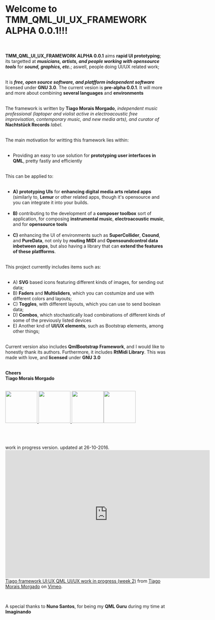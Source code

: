 # Welcome to **TMM_QML_UI_UX_FRAMEWORK ALPHA 0.0.1**!!! <br/><br/>

**TMM_QML_UI_UX_FRAMEWORK ALPHA 0.0.1** aims **rapid UI prototyping**; its targetted at ***musicians, artists, and people working with opensource tools*** for ***sound, graphics, etc.***; aswell, people doing UI/UX related work;<br/><br/>

It is ***free, open source software, and platfform independent software*** licensed under **GNU 3.0**. The current vesion is **pre-alpha 0.0.1**. It will more and more about combining **several languages** and **environments**<br/><br/>

The framework is written by **Tiago Morais Morgado**, *independent music professional (laptoper and violist active in electroacoustic free improvisation, contemporary music, and new media arts), and curator of* **Nachtstück Records** *label*.<br/><br/>

The main motivation for writting this framework lies within: <br/><br/>

-	Providing an easy to use solution for **prototyping user interfaces in QML**, pretty fastly and efficiently <br/><br/>

This can be applied to: <br/><br/>

-	**A)** **prototyping UIs** for **enhancing digital media arts related apps** (similarly to, **Lemur** or other related apps, though it's opensource and you can integrate it into your builds. <br/><br/>
-	**B)** contributing to the development of a **composer toolbox** sort of application, for composing **instrumental music**, **electroacoustic music**, and for **opensource tools**<br/><br/>
-	**C)** enhancing the UI of environments such as **SuperCollider**, **Csound**, and **PureData**, not only by **routing MIDI** and **Opensoundcontrol data inbetween apps**, but also having a library that can **extend the features of these platfforms**. <br/><br/>

This project currently includes items such as: <br/><br/>

- A) **SVG** based icons featuring different kinds of images, for sending out data;
-	B) **Faders** and **Multisliders**, which you can costumize and use with different colors and layouts; <br/>
-	C) **Toggles**, with different layouts, which you can use to send boolean data; <br/>
- D) **Combos**, which stochastically load combinations of different kinds of some of the previously listed devices <br/>
-	E) Another knd of **UI/UX elements**, such as Bootstrap elements, among other things; <br/><br/>

Current version also includes **QmlBootstrap Framework**, and I would like to honestly thank its authors. Furthermore, it includes **RtMidi Library**. This was made with love, and **licensed** under **GNU 3.0** <br/><br/>

**Cheers**<br/>
**Tiago Morais Morgado** <br/><br/>

<img src="https://avatars0.githubusercontent.com/u/7303598?v=3&s=460" height="100" width="100"><a href="https://www.qt.io">
<img src="https://lh3.googleusercontent.com/-m0H-wPtVGFU/AAAAAAAAAAI/AAAAAAAAAAA/-RgbUQZx4Ck/s128-c-k/photo.jpg" height="100" width="100"><a href="https://www.qt.io">
</a><img src="http://www.zoomdigital.com.br/img/2011/02/qtcreator.png" height="100" width="100"><a href="https://www.qt.io"></a></img><img src="http://torquemag-hhvm.s3.amazonaws.com/uploads/2013/08/gnu-gpl-logo.png" height="100" width="100"><a href="https://en.wikipedia.org/wiki/GNU_General_Public_License"></a><img><br/><br/><br/><br/>

work in progress version. updated at 26-10-2016. <iframe src="https://player.vimeo.com/video/188973909" width="640" height="400" frameborder="0" webkitallowfullscreen mozallowfullscreen allowfullscreen></iframe><a href="https://vimeo.com/188973909">Tiago framework UI:UX QML UI/UX work in progress (week 2)</a> from <a href="https://vimeo.com/tiagomoraismorgado">Tiago Morais Morgado</a> on <a href="https://vimeo.com">Vimeo</a>.</p><br/>

A special thanks to **Nuno Santos**, for being my **QML Guru** during my time at **Imaginando**<br/>
